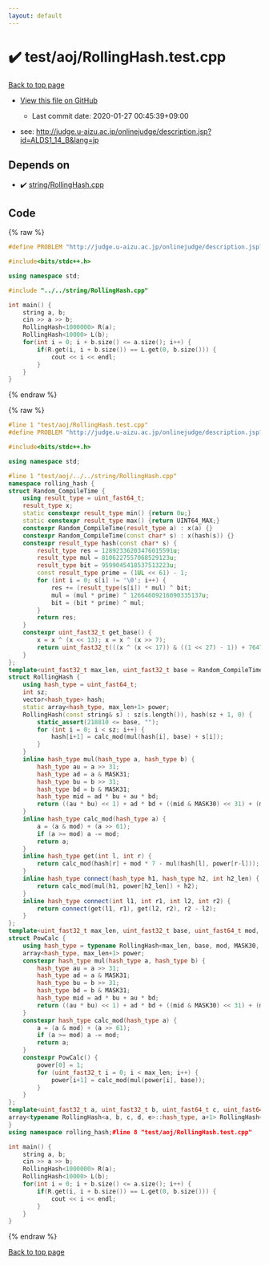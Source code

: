 ```yaml
---
layout: default
---
```


<!-- mathjax config similar to math.stackexchange -->
<script type="text/javascript" async
  src="https://cdnjs.cloudflare.com/ajax/libs/mathjax/2.7.5/MathJax.js?config=TeX-MML-AM_CHTML">
</script>
<script type="text/x-mathjax-config">
  MathJax.Hub.Config({
    TeX: { equationNumbers: { autoNumber: "AMS" }},
    tex2jax: {
      inlineMath: [ ['$','$'] ],
      processEscapes: true
    },
    "HTML-CSS": { matchFontHeight: false },
    displayAlign: "left",
    displayIndent: "2em"
  });
</script>

<script type="text/javascript" src="https://cdnjs.cloudflare.com/ajax/libs/jquery/3.4.1/jquery.min.js"></script>
<script src="https://cdn.jsdelivr.net/npm/jquery-balloon-js@1.1.2/jquery.balloon.min.js" integrity="sha256-ZEYs9VrgAeNuPvs15E39OsyOJaIkXEEt10fzxJ20+2I=" crossorigin="anonymous"></script>
<script type="text/javascript" src="../../../assets/js/copy-button.js"></script>
<link rel="stylesheet" href="../../../assets/css/copy-button.css" />


# :heavy_check_mark: test/aoj/RollingHash.test.cpp

<a href="../../../index.html">Back to top page</a>

* <a href="{{ site.github.repository_url }}/blob/master/test/aoj/RollingHash.test.cpp">View this file on GitHub</a>
    - Last commit date: 2020-01-27 00:45:39+09:00


* see: <a href="http://judge.u-aizu.ac.jp/onlinejudge/description.jsp?id=ALDS1_14_B&lang=jp">http://judge.u-aizu.ac.jp/onlinejudge/description.jsp?id=ALDS1_14_B&lang=jp</a>


## Depends on

* :heavy_check_mark: <a href="../../../library/string/RollingHash.cpp.html">string/RollingHash.cpp</a>


## Code

<a id="unbundled"></a>
{% raw %}
```cpp
#define PROBLEM "http://judge.u-aizu.ac.jp/onlinejudge/description.jsp?id=ALDS1_14_B&lang=jp"

#include<bits/stdc++.h>

using namespace std;

#include "../../string/RollingHash.cpp"

int main() {
	string a, b;
	cin >> a >> b;
	RollingHash<1000000> R(a);
	RollingHash<10000> L(b);
	for(int i = 0; i + b.size() <= a.size(); i++) {
		if(R.get(i, i + b.size()) == L.get(0, b.size())) {
			cout << i << endl;
		}
	}
}
```
{% endraw %}

<a id="bundled"></a>
{% raw %}
```cpp
#line 1 "test/aoj/RollingHash.test.cpp"
#define PROBLEM "http://judge.u-aizu.ac.jp/onlinejudge/description.jsp?id=ALDS1_14_B&lang=jp"

#include<bits/stdc++.h>

using namespace std;

#line 1 "test/aoj/../../string/RollingHash.cpp"
namespace rolling_hash {
struct Random_CompileTime {
	using result_type = uint_fast64_t;
	result_type x;
	static constexpr result_type min() {return 0u;}
	static constexpr result_type max() {return UINT64_MAX;}
	constexpr Random_CompileTime(result_type a) : x(a) {}
	constexpr Random_CompileTime(const char* s) : x(hash(s)) {}
	constexpr result_type hash(const char* s) {
		result_type res = 12892336203476015591u;
		result_type mul = 8106227557068529123u;
		result_type bit = 9599045418537513223u;
		const result_type prime = (1UL << 61) - 1;
		for (int i = 0; s[i] != '\0'; i++) {
			res += (result_type(s[i]) * mul) ^ bit;
			mul = (mul * prime) ^ 12664609216090335137u;
			bit = (bit * prime) ^ mul;
		}
		return res;
	}
	constexpr uint_fast32_t get_base() {
		x = x ^ (x << 13); x = x ^ (x >> 7);
		return uint_fast32_t(((x ^ (x << 17)) & ((1 << 27) - 1)) + 7647103u);
	}
};
template<uint_fast32_t max_len, uint_fast32_t base = Random_CompileTime(__TIME__).get_base(), uint_fast64_t mod = (1UL << 61) - 1, uint_fast64_t MASK30 = (1UL << 30) - 1, uint_fast64_t MASK31 = (1UL << 31) - 1>
struct RollingHash {
	using hash_type = uint_fast64_t;
	int sz;
	vector<hash_type> hash;
	static array<hash_type, max_len+1> power;
	RollingHash(const string& s) : sz(s.length()), hash(sz + 1, 0) {
		static_assert(218810 <= base, "");
		for (int i = 0; i < sz; i++) {
			hash[i+1] = calc_mod(mul(hash[i], base) + s[i]);
		}
	}
	inline hash_type mul(hash_type a, hash_type b) {
		hash_type au = a >> 31;
		hash_type ad = a & MASK31;
		hash_type bu = b >> 31;
		hash_type bd = b & MASK31;
		hash_type mid = ad * bu + au * bd;
		return ((au * bu) << 1) + ad * bd + ((mid & MASK30) << 31) + (mid >> 30);
	}
	inline hash_type calc_mod(hash_type a) {
		a = (a & mod) + (a >> 61);
		if (a >= mod) a -= mod;
		return a;
	}
	inline hash_type get(int l, int r) {
		return calc_mod(hash[r] + mod * 7 - mul(hash[l], power[r-l]));
	}
	inline hash_type connect(hash_type h1, hash_type h2, int h2_len) {
		return calc_mod(mul(h1, power[h2_len]) + h2);
	}
	inline hash_type connect(int l1, int r1, int l2, int r2) {
		return connect(get(l1, r1), get(l2, r2), r2 - l2);
	}
};
template<uint_fast32_t max_len, uint_fast32_t base, uint_fast64_t mod, uint_fast64_t MASK30, uint_fast64_t MASK31>
struct PowCalc {
	using hash_type = typename RollingHash<max_len, base, mod, MASK30, MASK31>::hash_type;
	array<hash_type, max_len+1> power;
	constexpr hash_type mul(hash_type a, hash_type b) {
		hash_type au = a >> 31;
		hash_type ad = a & MASK31;
		hash_type bu = b >> 31;
		hash_type bd = b & MASK31;
		hash_type mid = ad * bu + au * bd;
		return ((au * bu) << 1) + ad * bd + ((mid & MASK30) << 31) + (mid >> 30);
	}
	constexpr hash_type calc_mod(hash_type a) {
		a = (a & mod) + (a >> 61);
		if (a >= mod) a -= mod;
		return a;
	}
	constexpr PowCalc() {
		power[0] = 1;
		for (uint_fast32_t i = 0; i < max_len; i++) {
			power[i+1] = calc_mod(mul(power[i], base));
		}
	}
};
template<uint_fast32_t a, uint_fast32_t b, uint_fast64_t c, uint_fast64_t d, uint_fast64_t e>
array<typename RollingHash<a, b, c, d, e>::hash_type, a+1> RollingHash<a, b, c, d, e>::power = PowCalc<a, b, c, d, e>().power;
} 
using namespace rolling_hash;#line 8 "test/aoj/RollingHash.test.cpp"

int main() {
	string a, b;
	cin >> a >> b;
	RollingHash<1000000> R(a);
	RollingHash<10000> L(b);
	for(int i = 0; i + b.size() <= a.size(); i++) {
		if(R.get(i, i + b.size()) == L.get(0, b.size())) {
			cout << i << endl;
		}
	}
}
```
{% endraw %}

<a href="../../../index.html">Back to top page</a>

